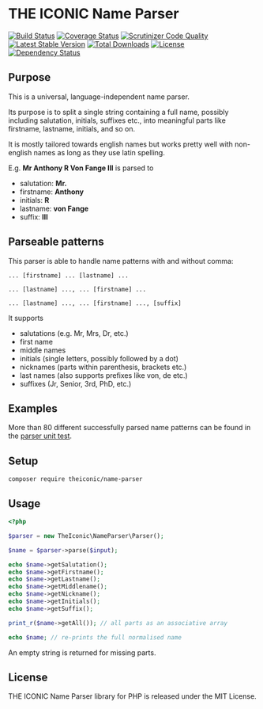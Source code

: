 # THE ICONIC Name Parser

[![Build Status](https://travis-ci.org/theiconic/name-parser.svg?branch=master&t=201705161308)](https://travis-ci.org/theiconic/name-parser)
[![Coverage Status](https://coveralls.io/repos/github/theiconic/name-parser/badge.svg?branch=master&t=201705161308)](https://coveralls.io/github/theiconic/name-parser?branch=master)
[![Scrutinizer Code Quality](https://scrutinizer-ci.com/g/theiconic/name-parser/badges/quality-score.png?b=master&t=201705161308)](https://scrutinizer-ci.com/g/theiconic/name-parser/?branch=master)
[![Latest Stable Version](https://poser.pugx.org/theiconic/name-parser/v/stable?t=201705161308)](https://packagist.org/packages/theiconic/name-parser)
[![Total Downloads](https://poser.pugx.org/theiconic/name-parser/downloads?t=201705161308)](https://packagist.org/packages/theiconic/name-parser)
[![License](https://poser.pugx.org/theiconic/name-parser/license?t=201705161308)](https://packagist.org/packages/theiconic/name-parser)
[![Dependency Status](https://www.versioneye.com/user/projects/591a676ba593390051b42cdd/badge.svg?style=flat&t=201705161308)](https://www.versioneye.com/user/projects/591a676ba593390051b42cdd)

## Purpose
This is a universal, language-independent name parser.

Its purpose is to split a single string containing a full name,
possibly including salutation, initials, suffixes etc., into
meaningful parts like firstname, lastname, initials, and so on.

It is mostly tailored towards english names but works pretty well
with non-english names as long as they use latin spelling.

E.g. **Mr Anthony R Von Fange III** is parsed to
- salutation: **Mr.**
- firstname: **Anthony**
- initials: **R**
- lastname: **von Fange**
- suffix: **III**

## Parseable patterns
This parser is able to handle name patterns with and without comma:
```
... [firstname] ... [lastname] ...
```
```
... [lastname] ..., ... [firstname] ...
```
```
... [lastname] ..., ... [firstname] ..., [suffix]
```
It supports
- salutations (e.g. Mr, Mrs, Dr, etc.)
- first name
- middle names
- initials (single letters, possibly followed by a dot)
- nicknames (parts within parenthesis, brackets etc.)
- last names (also supports prefixes like von, de etc.)
- suffixes (Jr, Senior, 3rd, PhD, etc.)

## Examples

More than 80 different successfully parsed name patterns can be found in the
[parser unit test](https://github.com/theiconic/name-parser/blob/master/tests/ParserTest.php#L12-L12).

## Setup
```$xslt
composer require theiconic/name-parser
```

## Usage

```php
<?php

$parser = new TheIconic\NameParser\Parser();

$name = $parser->parse($input);

echo $name->getSalutation();
echo $name->getFirstname();
echo $name->getLastname();
echo $name->getMiddlename();
echo $name->getNickname();
echo $name->getInitials();
echo $name->getSuffix();

print_r($name->getAll()); // all parts as an associative array

echo $name; // re-prints the full normalised name
```
An empty string is returned for missing parts.

## License

THE ICONIC Name Parser library for PHP is released under the MIT License.
